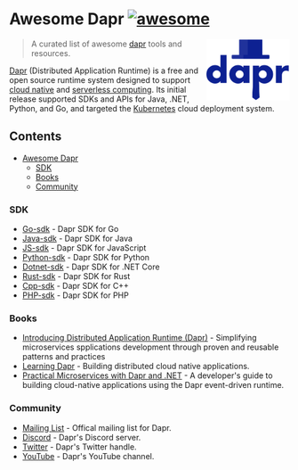 # Awesome Dapr [![awesome](https://cdn.rawgit.com/sindresorhus/awesome/d7305f38d29fed78fa85652e3a63e154dd8e8829/media/badge.svg)](https://github.com/sindresorhus/awesome)

[<img src="https://github.com/dapr/dapr/blob/master/img/dapr_logo.svg" align="right"  width="150">](https://dapr.io/)

> A curated list of awesome [dapr](https://dapr.io/) tools and resources.

[Dapr](https://en.wikipedia.org/wiki/Dapr) (Distributed Application Runtime) is a free and open source runtime system designed to support [cloud native](https://en.wikipedia.org/wiki/Cloud_native_computing) and [serverless computing](https://en.wikipedia.org/wiki/Serverless_computing). Its initial release supported SDKs and APIs for Java, .NET, Python, and Go, and targeted the [Kubernetes](https://en.wikipedia.org/wiki/Kubernetes) cloud deployment system.

## Contents

- [Awesome Dapr](#awesome-dapr)
    - [SDK](#sdk)
    - [Books](#books)
    - [Community](#community)

### SDK
* [Go-sdk](https://github.com/dapr/go-sdk) - Dapr SDK for Go
* [Java-sdk](https://github.com/dapr/java-sdk) - Dapr SDK for Java
* [JS-sdk](https://github.com/dapr/js-sdk) - Dapr SDK for JavaScript
* [Python-sdk](https://github.com/dapr/python-sdk) - Dapr SDK for Python
* [Dotnet-sdk](https://github.com/dapr/dotnet-sdk) - Dapr SDK for .NET Core
* [Rust-sdk](https://github.com/dapr/rust-sdk) - Dapr SDK for Rust
* [Cpp-sdk](https://github.com/dapr/cpp-sdk) - Dapr SDK for C++
* [PHP-sdk](https://github.com/dapr/php-sdk) - Dapr SDK for PHP

### Books
* [Introducing Distributed Application Runtime (Dapr)](https://www.apress.com/gp/book/9781484269978) - Simplifying microservices spplications development through proven and reusable patterns and practices
* [Learning Dapr](https://www.oreilly.com/library/view/learning-dapr/9781492072416/) - Building distributed cloud native applications.
* [Practical Microservices with Dapr and .NET](https://www.packtpub.com/product/practical-microservices-with-dapr-and-net/9781800568372) - A developer's guide to building cloud-native applications using the Dapr event-driven runtime.

### Community
* [Mailing List](https://groups.google.com/forum/#!forum/dapr-dev) - Offical mailing list for Dapr.
* [Discord](https://aka.ms/dapr-discord) - Dapr's Discord server.
* [Twitter](https://twitter.com/daprdev) - Dapr's Twitter handle.
* [YouTube](https://www.youtube.com/channel/UCtpSQ9BLB_3EXdWAUQYwnRA) - Dapr's YouTube channel.
